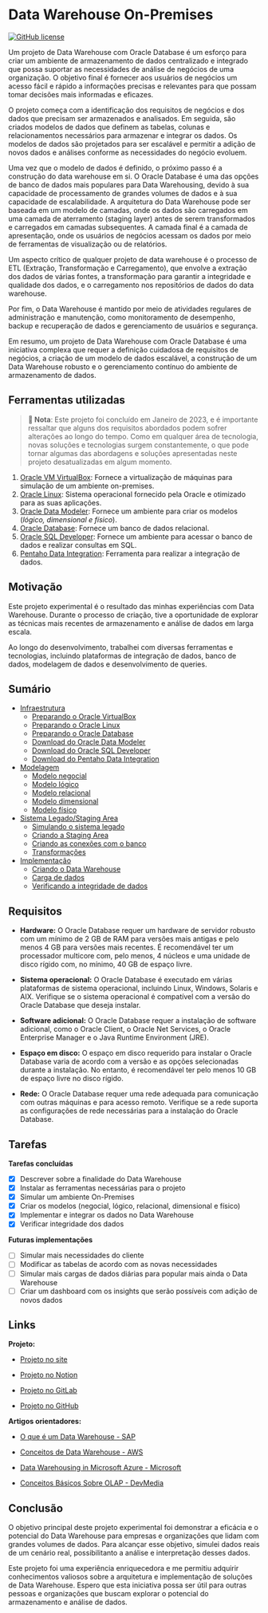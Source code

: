 
# Data Warehouse On-Premises
[![GitHub license](https://img.shields.io/badge/license-MIT-blue.svg)](https://github.com/alexandremcastro/Data-Warehouse-Premises/blob/main/LICENSE)

Um projeto de Data Warehouse com Oracle Database é um esforço para criar um ambiente de armazenamento de dados centralizado e integrado que possa suportar as necessidades de análise de negócios de uma organização. O objetivo final é fornecer aos usuários de negócios um acesso fácil e rápido a informações precisas e relevantes para que possam tomar decisões mais informadas e eficazes.

O projeto começa com a identificação dos requisitos de negócios e dos dados que precisam ser armazenados e analisados. Em seguida, são criados modelos de dados que definem as tabelas, colunas e relacionamentos necessários para armazenar e integrar os dados. Os modelos de dados são projetados para ser escalável e permitir a adição de novos dados e análises conforme as necessidades do negócio evoluem.

Uma vez que o modelo de dados é definido, o próximo passo é a construção do data warehouse em si. O Oracle Database é uma das opções de banco de dados mais populares para Data Warehousing, devido à sua capacidade de processamento de grandes volumes de dados e à sua capacidade de escalabilidade. A arquitetura do Data Warehouse pode ser baseada em um modelo de camadas, onde os dados são carregados em uma camada de aterramento (staging layer) antes de serem transformados e carregados em camadas subsequentes. A camada final é a camada de apresentação, onde os usuários de negócios acessam os dados por meio de ferramentas de visualização ou de relatórios.

Um aspecto crítico de qualquer projeto de data warehouse é o processo de ETL (Extração, Transformação e Carregamento), que envolve a extração dos dados de várias fontes, a transformação para garantir a integridade e qualidade dos dados, e o carregamento nos repositórios de dados do data warehouse.

Por fim, o Data Warehouse é mantido por meio de atividades regulares de administração e manutenção, como monitoramento de desempenho, backup e recuperação de dados e gerenciamento de usuários e segurança.

Em resumo, um projeto de Data Warehouse com Oracle Database é uma iniciativa complexa que requer a definição cuidadosa de requisitos de negócios, a criação de um modelo de dados escalável, a construção de um Data Warehouse robusto e o gerenciamento contínuo do ambiente de armazenamento de dados.

## Ferramentas utilizadas
> **📝 Nota**: Este projeto foi concluído em Janeiro de 2023, e é importante ressaltar que alguns dos requisitos abordados podem sofrer alterações ao longo do tempo. Como em qualquer área de tecnologia, novas soluções e tecnologias surgem constantemente, o que pode tornar algumas das abordagens e soluções apresentadas neste projeto desatualizadas em algum momento.

1. [Oracle VM VirtualBox](https://www.virtualbox.org/): Fornece a virtualização de máquinas para simulação de um ambiente on-premises.
2. [Oracle Linux](https://www.oracle.com/br/linux/): Sistema operacional fornecido pela Oracle e otimizado para as suas aplicações.
3. [Oracle Data Modeler](https://www.oracle.com/br/database/sqldeveloper/technologies/sql-data-modeler/): Fornece um ambiente para criar os modelos (*lógico, dimensional e físico*).
4. [Oracle Database](https://www.oracle.com/database/): Fornece um banco de dados relacional.
5. [Oracle SQL Developer](https://www.oracle.com/database/sqldeveloper/): Fornece um ambiente para acessar o banco de dados e realizar consultas em SQL.
6. [Pentaho Data Integration](https://help.hitachivantara.com/Documentation/Pentaho/8.3/Products/Pentaho_Data_Integration): Ferramenta para realizar a integração de dados.

## Motivação
Este projeto experimental é o resultado das minhas experiências com Data Warehouse. Durante o processo de criação, tive a oportunidade de explorar as técnicas mais recentes de armazenamento e análise de dados em larga escala.

Ao longo do desenvolvimento, trabalhei com diversas ferramentas e tecnologias, incluindo plataformas de integração de dados, banco de dados, modelagem de dados e desenvolvimento de queries.

## Sumário
+ [Infraestrutura](https://github.com/alexandremcastro/Data-Warehouse-Premises/blob/main/Documentos/Infraestrutura.md#Infraestrutura)
    + [Preparando o Oracle VirtualBox](https://github.com/alexandremcastro/Data-Warehouse-Premises/blob/main/Documentos/Infraestrutura.md#PreparandoVirtualBox)
    + [Preparando o Oracle Linux](https://github.com/alexandremcastro/Data-Warehouse-Premises/blob/main/Documentos/Infraestrutura.md#PreparandoLinux)
    + [Preparando o Oracle Database](https://github.com/alexandremcastro/Data-Warehouse-Premises/blob/main/Documentos/Infraestrutura.md#PreparandoDatabase)
    + [Download do Oracle Data Modeler](https://github.com/alexandremcastro/Data-Warehouse-Premises/blob/main/Documentos/Infraestrutura.md#DownloadModeler)
    + [Download do Oracle SQL Developer](https://github.com/alexandremcastro/Data-Warehouse-Premises/blob/main/Documentos/Infraestrutura.md#DownloadDeveloper)
    + [Download do Pentaho Data Integration](https://github.com/alexandremcastro/Data-Warehouse-Premises/blob/main/Documentos/Infraestrutura.md#DownloadPDI)
+ [Modelagem](https://github.com/alexandremcastro/Data-Warehouse-Premises/blob/main/Documentos/Modelagem.md#Modelagem)
    + [Modelo negocial](https://github.com/alexandremcastro/Data-Warehouse-Premises/blob/main/Documentos/Modelagem.md#ModeloNegocial)
    + [Modelo lógico](https://github.com/alexandremcastro/Data-Warehouse-Premises/blob/main/Documentos/Modelagem.md#ModeloLogico)
    + [Modelo relacional](https://github.com/alexandremcastro/Data-Warehouse-Premises/blob/main/Documentos/Modelagem.md#ModeloRelacional)
    + [Modelo dimensional](https://github.com/alexandremcastro/Data-Warehouse-Premises/blob/main/Documentos/Modelagem.md#ModeloDimensional)
    + [Modelo físico](https://github.com/alexandremcastro/Data-Warehouse-Premises/blob/main/Documentos/Modelagem.md#ModeloFisico)
+ [Sistema Legado/Staging Area](https://github.com/alexandremcastro/Data-Warehouse-Premises/blob/main/Documentos/LegadoStage.md#LegadoStaging)
    + [Simulando o sistema legado](https://github.com/alexandremcastro/Data-Warehouse-Premises/blob/main/Documentos/LegadoStage.md#Legado)
    + [Criando a Staging Area](https://github.com/alexandremcastro/Data-Warehouse-Premises/blob/main/Documentos/LegadoStage.md#Staging)
    + [Criando as conexões com o banco](https://github.com/alexandremcastro/Data-Warehouse-Premises/blob/main/Documentos/LegadoStage.md#Conexoes)
    + [Transformações](https://github.com/alexandremcastro/Data-Warehouse-Premises/blob/main/Documentos/LegadoStage.md#Transformacoes)
+ [Implementação](https://github.com/alexandremcastro/Data-Warehouse-Premises/blob/main/Documentos/Implementacao.md#Implementacao)
    + [Criando o Data Warehouse](https://github.com/alexandremcastro/Data-Warehouse-Premises/blob/main/Documentos/Implementacao.md#DataWarehouse)
    + [Carga de dados](https://github.com/alexandremcastro/Data-Warehouse-Premises/blob/main/Documentos/Implementacao.md#CargaDados)
    + [Verificando a integridade de dados](https://github.com/alexandremcastro/Data-Warehouse-Premises/blob/main/Documentos/Implementacao.md#Integridade)

## Requisitos
- **Hardware:** O Oracle Database requer um hardware de servidor robusto com um mínimo de 2 GB de RAM para versões mais antigas e pelo menos 4 GB para versões mais recentes. É recomendável ter um processador multicore com, pelo menos, 4 núcleos e uma unidade de disco rígido com, no mínimo, 40 GB de espaço livre.

- **Sistema operacional:** O Oracle Database é executado em várias plataformas de sistema operacional, incluindo Linux, Windows, Solaris e AIX. Verifique se o sistema operacional é compatível com a versão do Oracle Database que deseja instalar.

- **Software adicional:** O Oracle Database requer a instalação de software adicional, como o Oracle Client, o Oracle Net Services, o Oracle Enterprise Manager e o Java Runtime Environment (JRE).

- **Espaço em disco:** O espaço em disco requerido para instalar o Oracle Database varia de acordo com a versão e as opções selecionadas durante a instalação. No entanto, é recomendável ter pelo menos 10 GB de espaço livre no disco rígido.

- **Rede:** O Oracle Database requer uma rede adequada para comunicação com outras máquinas e para acesso remoto. Verifique se a rede suporta as configurações de rede necessárias para a instalação do Oracle Database.

## Tarefas
**Tarefas concluídas**

- [x] Descrever sobre a finalidade do Data Warehouse
- [x] Instalar as ferramentas necessárias para o projeto
- [x] Simular um ambiente On-Premises
- [x] Criar os modelos (negocial, lógico, relacional, dimensional e físico)
- [x] Implementar e integrar os dados no Data Warehouse
- [x] Verificar integridade dos dados

**Futuras implementações**

- [ ] Simular mais necessidades do cliente
- [ ] Modificar as tabelas de acordo com as novas necessidades
- [ ] Simular mais cargas de dados diárias para popular mais ainda o Data Warehouse
- [ ] Criar um dashboard com os insights que serão possíveis com adição de novos dados

## Links
**Projeto:**

* [Projeto no site](https://alexandre-castro.vercel.app/blog/datawarehouse-premises)

* [Projeto no Notion](https://alexandremcastro.notion.site/01-2023-Data-Warehouse-On-Premises-25b04fc48a6043b186b66f6cedf9a19d)

* [Projeto no GitLab](https://gitlab.com/alexandremcastro/Data-Warehouse-Premises)

* [Projeto no GitHub](https://github.com/alexandremcastro/Data-Warehouse-Premises)

**Artigos orientadores:**

* [O que é um Data Warehouse - SAP](https://www.sap.com/brazil/insights/what-is-a-data-warehouse.html)

* [Conceitos de Data Warehouse - AWS](https://aws.amazon.com/pt/data-warehouse/)

* [Data Warehousing in Microsoft Azure - Microsoft](https://learn.microsoft.com/en-us/azure/architecture/data-guide/relational-data/data-warehousing)

* [Conceitos Básicos Sobre OLAP - DevMedia](https://www.devmedia.com.br/conceitos-basicos-sobre-olap/12523)

## Conclusão
O objetivo principal deste projeto experimental foi demonstrar a eficácia e o potencial do Data Warehouse para empresas e organizações que lidam com grandes volumes de dados. Para alcançar esse objetivo, simulei dados reais de um cenário real, possibilitanto a análise e interpretação desses dados.

Este projeto foi uma experiência enriquecedora e me permitiu adquirir conhecimentos valiosos sobre a arquitetura e implementação de soluções de Data Warehouse. Espero que esta iniciativa possa ser útil para outras pessoas e organizações que buscam explorar o potencial do armazenamento e análise de dados.